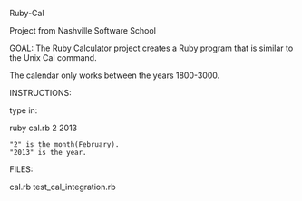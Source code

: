 Ruby-Cal

Project from Nashville Software School

GOAL: The Ruby Calculator project creates a Ruby program that is similar to the Unix Cal command. 

The calendar only works between the years 1800-3000.

INSTRUCTIONS:

type in:

ruby cal.rb 2 2013

	"2" is the month(February).
	"2013" is the year.

FILES:

cal.rb
test_cal_integration.rb